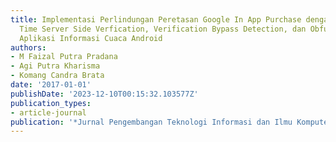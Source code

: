 ```yaml
---
title: Implementasi Perlindungan Peretasan Google In App Purchase dengan Metode One
  Time Server Side Verfication, Verification Bypass Detection, dan Obfuscator pada
  Aplikasi Informasi Cuaca Android
authors:
- M Faizal Putra Pradana
- Agi Putra Kharisma
- Komang Candra Brata
date: '2017-01-01'
publishDate: '2023-12-10T00:15:32.103577Z'
publication_types:
- article-journal
publication: '*Jurnal Pengembangan Teknologi Informasi dan Ilmu Komputer*'
---
```

